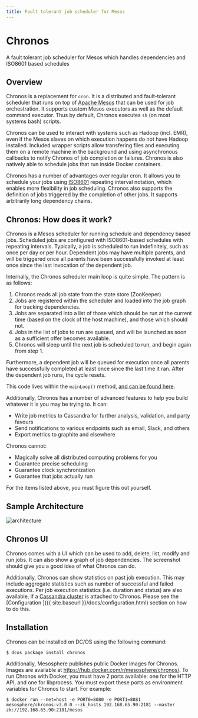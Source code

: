 ```yaml
---
title: Fault tolerant job scheduler for Mesos
---
```


<div class="jumbotron text-center">
  <h1>Chronos</h1>
  <p class="lead">
    A fault tolerant job scheduler for Mesos which handles dependencies and ISO8601 based schedules
  </p>
</div>

## Overview

Chronos is a replacement for `cron`. It is a distributed and fault-tolerant scheduler that runs on top of [Apache Mesos][mesos] that can be used for job orchestration.  It supports custom Mesos executors as well
as the default command executor. Thus by default, Chronos executes `sh`
(on most systems bash) scripts.

Chronos can be used to interact with systems such as Hadoop (incl. EMR), even if the Mesos slaves on which execution happens do not have Hadoop installed. Included wrapper scripts allow transfering files and executing them on a remote machine in the background and using asynchronous callbacks to notify Chronos of job completion or failures. Chronos is also natively able to schedule jobs that run inside Docker containers.

Chronos has a number of advantages over regular cron.
It allows you to schedule your jobs using [ISO8601][ISO8601] repeating interval notation, which enables more flexibility in job scheduling. Chronos also supports the definition of jobs triggered by the completion of other jobs. It supports arbitrarily long dependency chains.

## Chronos: How does it work?

Chronos is a Mesos scheduler for running schedule and dependency based jobs. Scheduled jobs are configured with ISO8601-based schedules with repeating intervals. Typically, a job is scheduled to run indefinitely, such as once per day or per hour. Dependent jobs may have multiple parents, and will be triggered once all parents have been successfully invoked at least once since the last invocation of the dependent job.

Internally, the Chronos scheduler main loop is quite simple. The pattern is as follows:

1. Chronos reads all job state from the state store (ZooKeeper)
1. Jobs are registered within the scheduler and loaded into the job graph for tracking dependencies.
1. Jobs are separated into a list of those which should be run at the current time (based on the clock of the host machine), and those which should not.
1. Jobs in the list of jobs to run are queued, and will be launched as soon as a sufficient offer becomes available.
1. Chronos will sleep until the next job is scheduled to run, and begin again from step 1.

Furthermore, a dependent job will be queued for execution once all parents have successfully completed at least once since the last time it ran. After the dependent job runs, the cycle resets.

This code lives within the `mainLoop()` method, [and can be found here][mainLoop].

Additionally, Chronos has a number of advanced features to help you build whatever it is you may be trying to. It can:

 - Write job metrics to Cassandra for further analysis, validation, and party favours
 - Send notifications to various endpoints such as email, Slack, and others
 - Export metrics to graphite and elsewhere

Chronos cannot:

 - Magically solve all distributed computing problems for you
 - Guarantee precise scheduling
 - Guarantee clock synchronization
 - Guarantee that jobs actually run

For the items listed above, you must figure this out yourself.

## Sample Architecture

![architecture]({{site.baseurl}}/img/emr_use_case.png "sample architecture")


## Chronos UI

Chronos comes with a UI which can be used to add, delete, list, modify and run jobs. It can also show a graph of job dependencies.
The screenshot should give you a good idea of what Chronos can do.

Additionally, Chronos can show statistics on past job execution. This may include aggregate statistics such as number of
successful and failed executions. Per job execution statistics (i.e. duration and status) are also available, if a
[Cassandra cluster](https://github.com/mesosphere/cassandra-mesos/) is attached to Chronos. Please see the [Configuration
]({{ site.baseurl }}/docs/configuration.html) section
on how to do this.

## Installation

Chronos can be installed on DC/OS using the following command:

    $ dcos package install chronos

Additionally, Mesosphere publishes public Docker images for Chronos. Images are available at <https://hub.docker.com/r/mesosphere/chronos/>. To run Chronos with Docker, you must have 2 ports available: one for the HTTP API, and one for libprocess. You must export these ports as environment variables for Chronos to start. For example:

    $ docker run --net=host -e PORT0=8080 -e PORT1=8081 mesosphere/chronos:v3.0.0 --zk_hosts 192.168.65.90:2181 --master zk://192.168.65.90:2181/mesos


[ISO8601]: http://en.wikipedia.org/wiki/ISO_8601 "ISO8601 Standard"
[mesos]: https://mesos.apache.org/ "Apache Mesos"
[mainLoop]: https://github.com/mesos/chronos/blob/be96c4540b331b08d9742442e82c4516b4eaee85/src/main/scala/org/apache/mesos/chronos/scheduler/jobs/JobScheduler.scala#L469-L498
